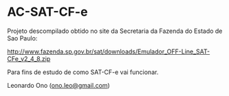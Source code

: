 AC-SAT-CF-e
===========

Projeto descompilado obtido no site da Secretaria da Fazenda do Estado de Sao Paulo:

http://www.fazenda.sp.gov.br/sat/downloads/Emulador_OFF-Line_SAT-CFe_v2_4_8.zip

Para fins de estudo de como SAT-CF-e vai funcionar.

Leonardo Ono (ono.leo@gmail.com)
